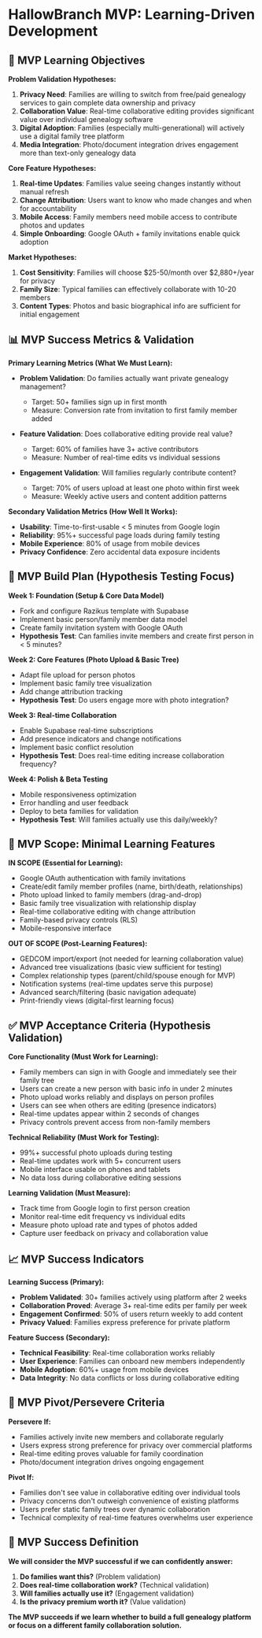 # HallowBranch MVP: Learning-Driven Development

## 🎯 MVP Learning Objectives

**Problem Validation Hypotheses:**

1. **Privacy Need**: Families are willing to switch from free/paid genealogy services to gain complete data ownership and privacy
2. **Collaboration Value**: Real-time collaborative editing provides significant value over individual genealogy software
3. **Digital Adoption**: Families (especially multi-generational) will actively use a digital family tree platform
4. **Media Integration**: Photo/document integration drives engagement more than text-only genealogy data

**Core Feature Hypotheses:**

1. **Real-time Updates**: Families value seeing changes instantly without manual refresh
2. **Change Attribution**: Users want to know who made changes and when for accountability
3. **Mobile Access**: Family members need mobile access to contribute photos and updates
4. **Simple Onboarding**: Google OAuth + family invitations enable quick adoption

**Market Hypotheses:**

1. **Cost Sensitivity**: Families will choose $25-50/month over $2,880+/year for privacy
2. **Family Size**: Typical families can effectively collaborate with 10-20 members
3. **Content Types**: Photos and basic biographical info are sufficient for initial engagement

## 📊 MVP Success Metrics & Validation

**Primary Learning Metrics (What We Must Learn):**

- **Problem Validation**: Do families actually want private genealogy management?

  - Target: 50+ families sign up in first month
  - Measure: Conversion rate from invitation to first family member added

- **Feature Validation**: Does collaborative editing provide real value?

  - Target: 60% of families have 3+ active contributors
  - Measure: Number of real-time edits vs individual sessions

- **Engagement Validation**: Will families regularly contribute content?
  - Target: 70% of users upload at least one photo within first week
  - Measure: Weekly active users and content addition patterns

**Secondary Validation Metrics (How Well It Works):**

- **Usability**: Time-to-first-usable < 5 minutes from Google login
- **Reliability**: 95%+ successful page loads during family testing
- **Mobile Experience**: 80% of usage from mobile devices
- **Privacy Confidence**: Zero accidental data exposure incidents

## 🚀 MVP Build Plan (Hypothesis Testing Focus)

**Week 1: Foundation (Setup & Core Data Model)**

- Fork and configure Razikus template with Supabase
- Implement basic person/family member data model
- Create family invitation system with Google OAuth
- **Hypothesis Test**: Can families invite members and create first person in < 5 minutes?

**Week 2: Core Features (Photo Upload & Basic Tree)**

- Adapt file upload for person photos
- Implement basic family tree visualization
- Add change attribution tracking
- **Hypothesis Test**: Do users engage more with photo integration?

**Week 3: Real-time Collaboration**

- Enable Supabase real-time subscriptions
- Add presence indicators and change notifications
- Implement basic conflict resolution
- **Hypothesis Test**: Does real-time editing increase collaboration frequency?

**Week 4: Polish & Beta Testing**

- Mobile responsiveness optimization
- Error handling and user feedback
- Deploy to beta families for validation
- **Hypothesis Test**: Will families actually use this daily/weekly?

## 🎯 MVP Scope: Minimal Learning Features

**IN SCOPE (Essential for Learning):**

- Google OAuth authentication with family invitations
- Create/edit family member profiles (name, birth/death, relationships)
- Photo upload linked to family members (drag-and-drop)
- Basic family tree visualization with relationship display
- Real-time collaborative editing with change attribution
- Family-based privacy controls (RLS)
- Mobile-responsive interface

**OUT OF SCOPE (Post-Learning Features):**

- GEDCOM import/export (not needed for learning collaboration value)
- Advanced tree visualizations (basic view sufficient for testing)
- Complex relationship types (parent/child/spouse enough for MVP)
- Notification systems (real-time updates serve this purpose)
- Advanced search/filtering (basic navigation adequate)
- Print-friendly views (digital-first learning focus)

## ✅ MVP Acceptance Criteria (Hypothesis Validation)

**Core Functionality (Must Work for Learning):**

- Family members can sign in with Google and immediately see their family tree
- Users can create a new person with basic info in under 2 minutes
- Photo upload works reliably and displays on person profiles
- Users can see when others are editing (presence indicators)
- Real-time updates appear within 2 seconds of changes
- Privacy controls prevent access from non-family members

**Technical Reliability (Must Work for Testing):**

- 99%+ successful photo uploads during testing
- Real-time updates work with 5+ concurrent users
- Mobile interface usable on phones and tablets
- No data loss during collaborative editing sessions

**Learning Validation (Must Measure):**

- Track time from Google login to first person creation
- Monitor real-time edit frequency vs individual edits
- Measure photo upload rate and types of photos added
- Capture user feedback on privacy and collaboration value

## 📈 MVP Success Indicators

**Learning Success (Primary):**

- **Problem Validated**: 30+ families actively using platform after 2 weeks
- **Collaboration Proved**: Average 3+ real-time edits per family per week
- **Engagement Confirmed**: 50% of users return weekly to add content
- **Privacy Valued**: Families express preference for private platform

**Feature Success (Secondary):**

- **Technical Feasibility**: Real-time collaboration works reliably
- **User Experience**: Families can onboard new members independently
- **Mobile Adoption**: 60%+ usage from mobile devices
- **Data Integrity**: No data conflicts or loss during collaborative editing

## 🔄 MVP Pivot/Persevere Criteria

**Persevere If:**

- Families actively invite new members and collaborate regularly
- Users express strong preference for privacy over commercial platforms
- Real-time editing proves valuable for family coordination
- Photo/document integration drives ongoing engagement

**Pivot If:**

- Families don't see value in collaborative editing over individual tools
- Privacy concerns don't outweigh convenience of existing platforms
- Users prefer static family trees over dynamic collaboration
- Technical complexity of real-time features overwhelms user experience

## 🎯 MVP Success Definition

**We will consider the MVP successful if we can confidently answer:**

1. **Do families want this?** (Problem validation)
2. **Does real-time collaboration work?** (Technical validation)
3. **Will families actually use it?** (Engagement validation)
4. **Is the privacy premium worth it?** (Value validation)

**The MVP succeeds if we learn whether to build a full genealogy platform or focus on a different family collaboration solution.**
